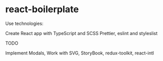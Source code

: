 # react-boilerplate

Use technologies:

Create React app with TypeScript and SCSS
Prettier, eslint and styleslist


TODO

Implement Modals, Work with SVG, StoryBook, redux-toolkit, react-intl
